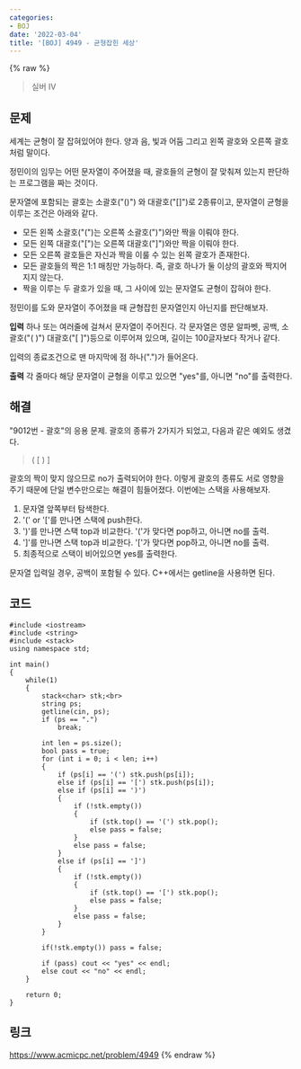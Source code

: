 ```yaml
---
categories:
- BOJ
date: '2022-03-04'
title: '[BOJ] 4949 - 균형잡힌 세상'
---
```


{% raw %}
>실버 IV

## 문제
세계는 균형이 잘 잡혀있어야 한다. 양과 음, 빛과 어둠 그리고 왼쪽 괄호와 오른쪽 괄호처럼 말이다.

정민이의 임무는 어떤 문자열이 주어졌을 때, 괄호들의 균형이 잘 맞춰져 있는지 판단하는 프로그램을 짜는 것이다.

문자열에 포함되는 괄호는 소괄호("()") 와 대괄호("[]")로 2종류이고, 문자열이 균형을 이루는 조건은 아래와 같다.

-   모든 왼쪽 소괄호("(")는 오른쪽 소괄호(")")와만 짝을 이뤄야 한다.
-   모든 왼쪽 대괄호("[")는 오른쪽 대괄호("]")와만 짝을 이뤄야 한다.
-   모든 오른쪽 괄호들은 자신과 짝을 이룰 수 있는 왼쪽 괄호가 존재한다.
-   모든 괄호들의 짝은 1:1 매칭만 가능하다. 즉, 괄호 하나가 둘 이상의 괄호와 짝지어지지 않는다.
-   짝을 이루는 두 괄호가 있을 때, 그 사이에 있는 문자열도 균형이 잡혀야 한다.

정민이를 도와 문자열이 주어졌을 때 균형잡힌 문자열인지 아닌지를 판단해보자.

**입력**
하나 또는 여러줄에 걸쳐서 문자열이 주어진다. 각 문자열은 영문 알파벳, 공백, 소괄호("( )") 대괄호("[ ]")등으로 이루어져 있으며, 길이는 100글자보다 작거나 같다.

입력의 종료조건으로 맨 마지막에 점 하나(".")가 들어온다.

**출력**
각 줄마다 해당 문자열이 균형을 이루고 있으면 "yes"를, 아니면 "no"를 출력한다.

##  해결
"9012번 - 괄호"의 응용 문제. 괄호의 종류가 2가지가 되었고, 다음과 같은 예외도 생겼다.
> ( [ ) ]<br>

괄호의 짝이 맞지 않으므로 no가 출력되어야 한다. 이렇게 괄호의 종류도 서로 영향을 주기 때문에 단일 변수만으로는 해결이 힘들어졌다. 이번에는 스택을 사용해보자.

1. 문자열 앞쪽부터 탐색한다.
2. '(' or '['를 만나면 스택에 push한다.
3. ')'를 만나면 스택 top과 비교한다. '('가 맞다면 pop하고, 아니면 no를 출력.
4. ']'를 만나면 스택 top과 비교한다. '['가 맞다면 pop하고, 아니면 no를 출력.
5. 최종적으로 스택이 비어있으면 yes를 출력한다.

문자열 입력일 경우, 공백이 포함될 수 있다. C++에서는 getline을 사용하면 된다.

## 코드
```
#include <iostream>
#include <string>
#include <stack>
using namespace std;

int main()
{
	while(1)
	{
		stack<char> stk;<br>
		string ps;
		getline(cin, ps);
		if (ps == ".")
			break;

		int len = ps.size();
		bool pass = true;
		for (int i = 0; i < len; i++)
		{
			if (ps[i] == '(') stk.push(ps[i]);
			else if (ps[i] == '[') stk.push(ps[i]);
			else if (ps[i] == ')')
			{
				if (!stk.empty())
				{
					if (stk.top() == '(') stk.pop();
					else pass = false;
				}
				else pass = false;
			}
			else if (ps[i] == ']')
			{
				if (!stk.empty())
				{
					if (stk.top() == '[') stk.pop();
					else pass = false;
				}
				else pass = false;
			}
		}

		if(!stk.empty()) pass = false;

		if (pass) cout << "yes" << endl;
		else cout << "no" << endl;
	}

	return 0;
}
```

## 링크
https://www.acmicpc.net/problem/4949
{% endraw %}